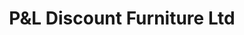 ---
title: "P&L Discount Furniture Ltd"
url: /grimsby/pandl-discount-furniture-ltd/
shop: furniture
---